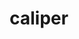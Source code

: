 ---
title: "caliper"
layout: cache
categories: [package, develop-2024-01-07]
meta: {"versions": ["2.10.0"], "compilers": ["cce@=15.0.1", "gcc@=11.4.0", "gcc@=7.3.1", "gcc@=7.5.0", "gcc@=9.4.0", "oneapi@=2023.2.0"], "oss": ["amzn2", "rhel8", "ubuntu18.04", "ubuntu20.04"], "platforms": ["linux"], "targets": ["aarch64", "neoverse_n1", "neoverse_v1", "ppc64le", "x86_64_v3", "zen4"], "stacks": ["e4s", "e4s-cray-rhel", "e4s-neoverse_v1", "e4s-oneapi", "e4s-power", "e4s-rocm-external", "radiuss", "radiuss-aws", "radiuss-aws-aarch64", "root"], "num_specs": 20, "num_specs_by_stack": {"radiuss-aws-aarch64": 2, "root": 20, "radiuss-aws": 2, "e4s-cray-rhel": 1, "radiuss": 1, "e4s-neoverse_v1": 4, "e4s-power": 2, "e4s": 5, "e4s-rocm-external": 2, "e4s-oneapi": 1}}
spec_details: [{"hash": "he4x57wjqzdz5urozcjxropowkk5qy54", "compiler": "gcc@=7.3.1", "versions": ["2.10.0"], "os": "amzn2", "platform": "linux", "target": "aarch64", "variants": ["+adiak", "build_system=cmake", "build_type=Release", "~cuda", "~fortran", "generator=make", "+gotcha", "~ipo", "+kokkos", "+libdw", "~libpfm", "+libunwind", "+mpi", "+papi", "patches=0492fa6", "~rocm", "+sampler", "+shared", "~sosflow", "~variorum"], "stacks": ["radiuss-aws-aarch64", "root"], "size": "-", "tarball": "https://binaries.spack.io/develop-2024-01-07/build_cache/linux-amzn2-aarch64/gcc-7.3.1/caliper-2.10.0/linux-amzn2-aarch64-gcc-7.3.1-caliper-2.10.0-he4x57wjqzdz5urozcjxropowkk5qy54.spack"}, {"hash": "vby7sxe43ktwqx4t3hfyxky3dohaekck", "compiler": "gcc@=7.3.1", "versions": ["2.10.0"], "os": "amzn2", "platform": "linux", "target": "neoverse_n1", "variants": ["+adiak", "build_system=cmake", "build_type=Release", "~cuda", "~fortran", "generator=make", "+gotcha", "~ipo", "+kokkos", "+libdw", "~libpfm", "+libunwind", "+mpi", "+papi", "patches=0492fa6", "~rocm", "+sampler", "+shared", "~sosflow", "~variorum"], "stacks": ["radiuss-aws-aarch64", "root"], "size": "-", "tarball": "https://binaries.spack.io/develop-2024-01-07/build_cache/linux-amzn2-neoverse_n1/gcc-7.3.1/caliper-2.10.0/linux-amzn2-neoverse_n1-gcc-7.3.1-caliper-2.10.0-vby7sxe43ktwqx4t3hfyxky3dohaekck.spack"}, {"hash": "oh5zroroqlg4jz5rviolmgvpgbap2rdp", "compiler": "gcc@=7.3.1", "versions": ["2.10.0"], "os": "amzn2", "platform": "linux", "target": "x86_64_v3", "variants": ["+adiak", "build_system=cmake", "build_type=Release", "+cuda", "cuda_arch=70", "~fortran", "generator=make", "+gotcha", "~ipo", "+kokkos", "+libdw", "~libpfm", "+libunwind", "+mpi", "+papi", "~rocm", "+sampler", "+shared", "~sosflow", "~variorum"], "stacks": ["root", "radiuss-aws"], "size": "-", "tarball": "https://binaries.spack.io/develop-2024-01-07/build_cache/linux-amzn2-x86_64_v3/gcc-7.3.1/caliper-2.10.0/linux-amzn2-x86_64_v3-gcc-7.3.1-caliper-2.10.0-oh5zroroqlg4jz5rviolmgvpgbap2rdp.spack"}, {"hash": "pcpgsvnm7aw4sqc44jca5d74lxmebscs", "compiler": "gcc@=7.3.1", "versions": ["2.10.0"], "os": "amzn2", "platform": "linux", "target": "x86_64_v3", "variants": ["+adiak", "build_system=cmake", "build_type=Release", "~cuda", "~fortran", "generator=make", "+gotcha", "~ipo", "+kokkos", "+libdw", "~libpfm", "+libunwind", "+mpi", "+papi", "~rocm", "+sampler", "+shared", "~sosflow", "~variorum"], "stacks": ["root", "radiuss-aws"], "size": "-", "tarball": "https://binaries.spack.io/develop-2024-01-07/build_cache/linux-amzn2-x86_64_v3/gcc-7.3.1/caliper-2.10.0/linux-amzn2-x86_64_v3-gcc-7.3.1-caliper-2.10.0-pcpgsvnm7aw4sqc44jca5d74lxmebscs.spack"}, {"hash": "4uy5ebpok53favve2nsjjqcyzp3f74n2", "compiler": "cce@=15.0.1", "versions": ["2.10.0"], "os": "rhel8", "platform": "linux", "target": "zen4", "variants": ["+adiak", "build_system=cmake", "build_type=Release", "~cuda", "~fortran", "generator=make", "+gotcha", "~ipo", "+kokkos", "+libdw", "~libpfm", "+libunwind", "+mpi", "+papi", "~rocm", "+sampler", "+shared", "~sosflow", "~variorum"], "stacks": ["e4s-cray-rhel", "root"], "size": "-", "tarball": "https://binaries.spack.io/develop-2024-01-07/build_cache/linux-rhel8-zen4/cce-15.0.1/caliper-2.10.0/linux-rhel8-zen4-cce-15.0.1-caliper-2.10.0-4uy5ebpok53favve2nsjjqcyzp3f74n2.spack"}, {"hash": "wdluqy5k2cxrfesaqckjhkd2yyrqlu5t", "compiler": "gcc@=7.5.0", "versions": ["2.10.0"], "os": "ubuntu18.04", "platform": "linux", "target": "x86_64_v3", "variants": ["+adiak", "build_system=cmake", "build_type=Release", "~cuda", "~fortran", "generator=make", "+gotcha", "~ipo", "+kokkos", "+libdw", "~libpfm", "+libunwind", "+mpi", "+papi", "~rocm", "+sampler", "+shared", "~sosflow", "~variorum"], "stacks": ["root", "radiuss"], "size": "-", "tarball": "https://binaries.spack.io/develop-2024-01-07/build_cache/linux-ubuntu18.04-x86_64_v3/gcc-7.5.0/caliper-2.10.0/linux-ubuntu18.04-x86_64_v3-gcc-7.5.0-caliper-2.10.0-wdluqy5k2cxrfesaqckjhkd2yyrqlu5t.spack"}, {"hash": "fz4scsdymffqt6p3frl5hecj32w7ri34", "compiler": "gcc@=11.4.0", "versions": ["2.10.0"], "os": "ubuntu20.04", "platform": "linux", "target": "neoverse_v1", "variants": ["+adiak", "build_system=cmake", "build_type=Release", "+cuda", "cuda_arch=90", "~fortran", "generator=make", "+gotcha", "~ipo", "+kokkos", "+libdw", "~libpfm", "+libunwind", "+mpi", "+papi", "patches=0492fa6", "~rocm", "+sampler", "+shared", "~sosflow", "~variorum"], "stacks": ["root", "e4s-neoverse_v1"], "size": "-", "tarball": "https://binaries.spack.io/develop-2024-01-07/build_cache/linux-ubuntu20.04-neoverse_v1/gcc-11.4.0/caliper-2.10.0/linux-ubuntu20.04-neoverse_v1-gcc-11.4.0-caliper-2.10.0-fz4scsdymffqt6p3frl5hecj32w7ri34.spack"}, {"hash": "spe7cpgkosal2h5win4tlzvu4pwnc6ye", "compiler": "gcc@=11.4.0", "versions": ["2.10.0"], "os": "ubuntu20.04", "platform": "linux", "target": "neoverse_v1", "variants": ["+adiak", "build_system=cmake", "build_type=Release", "+cuda", "cuda_arch=80", "~fortran", "generator=make", "+gotcha", "~ipo", "+kokkos", "+libdw", "~libpfm", "+libunwind", "+mpi", "+papi", "patches=0492fa6", "~rocm", "+sampler", "+shared", "~sosflow", "~variorum"], "stacks": ["root", "e4s-neoverse_v1"], "size": "-", "tarball": "https://binaries.spack.io/develop-2024-01-07/build_cache/linux-ubuntu20.04-neoverse_v1/gcc-11.4.0/caliper-2.10.0/linux-ubuntu20.04-neoverse_v1-gcc-11.4.0-caliper-2.10.0-spe7cpgkosal2h5win4tlzvu4pwnc6ye.spack"}, {"hash": "edamliizere3233mfajtumv3qb22lfzw", "compiler": "gcc@=11.4.0", "versions": ["2.10.0"], "os": "ubuntu20.04", "platform": "linux", "target": "neoverse_v1", "variants": ["+adiak", "build_system=cmake", "build_type=Release", "+cuda", "cuda_arch=75", "~fortran", "generator=make", "+gotcha", "~ipo", "+kokkos", "+libdw", "~libpfm", "+libunwind", "+mpi", "+papi", "patches=0492fa6", "~rocm", "+sampler", "+shared", "~sosflow", "~variorum"], "stacks": ["root", "e4s-neoverse_v1"], "size": "-", "tarball": "https://binaries.spack.io/develop-2024-01-07/build_cache/linux-ubuntu20.04-neoverse_v1/gcc-11.4.0/caliper-2.10.0/linux-ubuntu20.04-neoverse_v1-gcc-11.4.0-caliper-2.10.0-edamliizere3233mfajtumv3qb22lfzw.spack"}, {"hash": "72cukxvqcramp7q4kzha4bcrykqyrvji", "compiler": "gcc@=11.4.0", "versions": ["2.10.0"], "os": "ubuntu20.04", "platform": "linux", "target": "neoverse_v1", "variants": ["+adiak", "build_system=cmake", "build_type=Release", "~cuda", "~fortran", "generator=make", "+gotcha", "~ipo", "+kokkos", "+libdw", "~libpfm", "+libunwind", "+mpi", "+papi", "patches=0492fa6", "~rocm", "+sampler", "+shared", "~sosflow", "~variorum"], "stacks": ["root", "e4s-neoverse_v1"], "size": "-", "tarball": "https://binaries.spack.io/develop-2024-01-07/build_cache/linux-ubuntu20.04-neoverse_v1/gcc-11.4.0/caliper-2.10.0/linux-ubuntu20.04-neoverse_v1-gcc-11.4.0-caliper-2.10.0-72cukxvqcramp7q4kzha4bcrykqyrvji.spack"}, {"hash": "et3ahkunjqryuxjx7kdlcyeswrijtfqa", "compiler": "gcc@=9.4.0", "versions": ["2.10.0"], "os": "ubuntu20.04", "platform": "linux", "target": "ppc64le", "variants": ["+adiak", "build_system=cmake", "build_type=Release", "+cuda", "cuda_arch=70", "~fortran", "generator=make", "+gotcha", "~ipo", "+kokkos", "+libdw", "~libpfm", "+libunwind", "+mpi", "+papi", "~rocm", "+sampler", "+shared", "~sosflow", "~variorum"], "stacks": ["root", "e4s-power"], "size": "-", "tarball": "https://binaries.spack.io/develop-2024-01-07/build_cache/linux-ubuntu20.04-ppc64le/gcc-9.4.0/caliper-2.10.0/linux-ubuntu20.04-ppc64le-gcc-9.4.0-caliper-2.10.0-et3ahkunjqryuxjx7kdlcyeswrijtfqa.spack"}, {"hash": "uoe2a7nwhsvm4hpnsfjr6mjmkadyzh67", "compiler": "gcc@=9.4.0", "versions": ["2.10.0"], "os": "ubuntu20.04", "platform": "linux", "target": "ppc64le", "variants": ["+adiak", "build_system=cmake", "build_type=Release", "~cuda", "~fortran", "generator=make", "+gotcha", "~ipo", "+kokkos", "+libdw", "~libpfm", "+libunwind", "+mpi", "+papi", "~rocm", "+sampler", "+shared", "~sosflow", "~variorum"], "stacks": ["root", "e4s-power"], "size": "-", "tarball": "https://binaries.spack.io/develop-2024-01-07/build_cache/linux-ubuntu20.04-ppc64le/gcc-9.4.0/caliper-2.10.0/linux-ubuntu20.04-ppc64le-gcc-9.4.0-caliper-2.10.0-uoe2a7nwhsvm4hpnsfjr6mjmkadyzh67.spack"}, {"hash": "2vb35tqq6qkglfmb5shi6vexl6njyihi", "compiler": "gcc@=11.4.0", "versions": ["2.10.0"], "os": "ubuntu20.04", "platform": "linux", "target": "x86_64_v3", "variants": ["+adiak", "build_system=cmake", "build_type=Release", "+cuda", "cuda_arch=80", "~fortran", "generator=make", "+gotcha", "~ipo", "+kokkos", "+libdw", "~libpfm", "+libunwind", "+mpi", "+papi", "~rocm", "+sampler", "+shared", "~sosflow", "~variorum"], "stacks": ["root", "e4s"], "size": "-", "tarball": "https://binaries.spack.io/develop-2024-01-07/build_cache/linux-ubuntu20.04-x86_64_v3/gcc-11.4.0/caliper-2.10.0/linux-ubuntu20.04-x86_64_v3-gcc-11.4.0-caliper-2.10.0-2vb35tqq6qkglfmb5shi6vexl6njyihi.spack"}, {"hash": "ijyyv3e35qpwe5gezt3qi6npzi6p4bar", "compiler": "gcc@=11.4.0", "versions": ["2.10.0"], "os": "ubuntu20.04", "platform": "linux", "target": "x86_64_v3", "variants": ["+adiak", "amdgpu_target=gfx908", "build_system=cmake", "build_type=Release", "~cuda", "~fortran", "generator=make", "+gotcha", "~ipo", "+kokkos", "+libdw", "~libpfm", "+libunwind", "+mpi", "+papi", "+rocm", "+sampler", "+shared", "~sosflow", "~variorum"], "stacks": ["e4s-rocm-external", "root"], "size": "-", "tarball": "https://binaries.spack.io/develop-2024-01-07/build_cache/linux-ubuntu20.04-x86_64_v3/gcc-11.4.0/caliper-2.10.0/linux-ubuntu20.04-x86_64_v3-gcc-11.4.0-caliper-2.10.0-ijyyv3e35qpwe5gezt3qi6npzi6p4bar.spack"}, {"hash": "xsd2t5jkk2gj3arp2y3vcy2ibtdo77jd", "compiler": "gcc@=11.4.0", "versions": ["2.10.0"], "os": "ubuntu20.04", "platform": "linux", "target": "x86_64_v3", "variants": ["+adiak", "build_system=cmake", "build_type=Release", "+cuda", "cuda_arch=90", "~fortran", "generator=make", "+gotcha", "~ipo", "+kokkos", "+libdw", "~libpfm", "+libunwind", "+mpi", "+papi", "~rocm", "+sampler", "+shared", "~sosflow", "~variorum"], "stacks": ["root", "e4s"], "size": "-", "tarball": "https://binaries.spack.io/develop-2024-01-07/build_cache/linux-ubuntu20.04-x86_64_v3/gcc-11.4.0/caliper-2.10.0/linux-ubuntu20.04-x86_64_v3-gcc-11.4.0-caliper-2.10.0-xsd2t5jkk2gj3arp2y3vcy2ibtdo77jd.spack"}, {"hash": "d3bb7mkwrc2cqi66uptjop7uoipv3jnp", "compiler": "gcc@=11.4.0", "versions": ["2.10.0"], "os": "ubuntu20.04", "platform": "linux", "target": "x86_64_v3", "variants": ["+adiak", "amdgpu_target=gfx908", "build_system=cmake", "build_type=Release", "~cuda", "~fortran", "generator=make", "+gotcha", "~ipo", "+kokkos", "+libdw", "~libpfm", "+libunwind", "+mpi", "+papi", "+rocm", "+sampler", "+shared", "~sosflow", "~variorum"], "stacks": ["root", "e4s"], "size": "-", "tarball": "https://binaries.spack.io/develop-2024-01-07/build_cache/linux-ubuntu20.04-x86_64_v3/gcc-11.4.0/caliper-2.10.0/linux-ubuntu20.04-x86_64_v3-gcc-11.4.0-caliper-2.10.0-d3bb7mkwrc2cqi66uptjop7uoipv3jnp.spack"}, {"hash": "zhhly7qlty5nrjv43c5h5u7opyo4k3mf", "compiler": "gcc@=11.4.0", "versions": ["2.10.0"], "os": "ubuntu20.04", "platform": "linux", "target": "x86_64_v3", "variants": ["+adiak", "build_system=cmake", "build_type=Release", "~cuda", "~fortran", "generator=make", "+gotcha", "~ipo", "+kokkos", "+libdw", "~libpfm", "+libunwind", "+mpi", "+papi", "~rocm", "+sampler", "+shared", "~sosflow", "~variorum"], "stacks": ["root", "e4s"], "size": "-", "tarball": "https://binaries.spack.io/develop-2024-01-07/build_cache/linux-ubuntu20.04-x86_64_v3/gcc-11.4.0/caliper-2.10.0/linux-ubuntu20.04-x86_64_v3-gcc-11.4.0-caliper-2.10.0-zhhly7qlty5nrjv43c5h5u7opyo4k3mf.spack"}, {"hash": "3f5ue4il3qe2jd6fkvxphwfcnpqknp5x", "compiler": "gcc@=11.4.0", "versions": ["2.10.0"], "os": "ubuntu20.04", "platform": "linux", "target": "x86_64_v3", "variants": ["+adiak", "amdgpu_target=gfx90a", "build_system=cmake", "build_type=Release", "~cuda", "~fortran", "generator=make", "+gotcha", "~ipo", "+kokkos", "+libdw", "~libpfm", "+libunwind", "+mpi", "+papi", "+rocm", "+sampler", "+shared", "~sosflow", "~variorum"], "stacks": ["e4s-rocm-external", "root"], "size": "-", "tarball": "https://binaries.spack.io/develop-2024-01-07/build_cache/linux-ubuntu20.04-x86_64_v3/gcc-11.4.0/caliper-2.10.0/linux-ubuntu20.04-x86_64_v3-gcc-11.4.0-caliper-2.10.0-3f5ue4il3qe2jd6fkvxphwfcnpqknp5x.spack"}, {"hash": "q5niy73g3bidumzhh2ds3imhcyq5le6j", "compiler": "gcc@=11.4.0", "versions": ["2.10.0"], "os": "ubuntu20.04", "platform": "linux", "target": "x86_64_v3", "variants": ["+adiak", "amdgpu_target=gfx90a", "build_system=cmake", "build_type=Release", "~cuda", "~fortran", "generator=make", "+gotcha", "~ipo", "+kokkos", "+libdw", "~libpfm", "+libunwind", "+mpi", "+papi", "+rocm", "+sampler", "+shared", "~sosflow", "~variorum"], "stacks": ["root", "e4s"], "size": "-", "tarball": "https://binaries.spack.io/develop-2024-01-07/build_cache/linux-ubuntu20.04-x86_64_v3/gcc-11.4.0/caliper-2.10.0/linux-ubuntu20.04-x86_64_v3-gcc-11.4.0-caliper-2.10.0-q5niy73g3bidumzhh2ds3imhcyq5le6j.spack"}, {"hash": "z5on5u5kiyzj2dcnyvwwor2usy72aa5n", "compiler": "oneapi@=2023.2.0", "versions": ["2.10.0"], "os": "ubuntu20.04", "platform": "linux", "target": "x86_64_v3", "variants": ["+adiak", "build_system=cmake", "build_type=Release", "~cuda", "~fortran", "generator=make", "+gotcha", "~ipo", "+kokkos", "+libdw", "~libpfm", "+libunwind", "+mpi", "+papi", "~rocm", "+sampler", "+shared", "~sosflow", "~variorum"], "stacks": ["root", "e4s-oneapi"], "size": "-", "tarball": "https://binaries.spack.io/develop-2024-01-07/build_cache/linux-ubuntu20.04-x86_64_v3/oneapi-2023.2.0/caliper-2.10.0/linux-ubuntu20.04-x86_64_v3-oneapi-2023.2.0-caliper-2.10.0-z5on5u5kiyzj2dcnyvwwor2usy72aa5n.spack"}]
---
